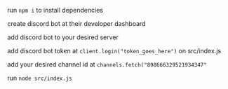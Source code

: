 run `npm i` to install dependencies

create discord bot at their developer dashboard

add discord bot to your desired server

add discord bot token at `client.login("token_goes_here")` on src/index.js

add your desired channel id at `channels.fetch("898666329521934347"`

run `node src/index.js`